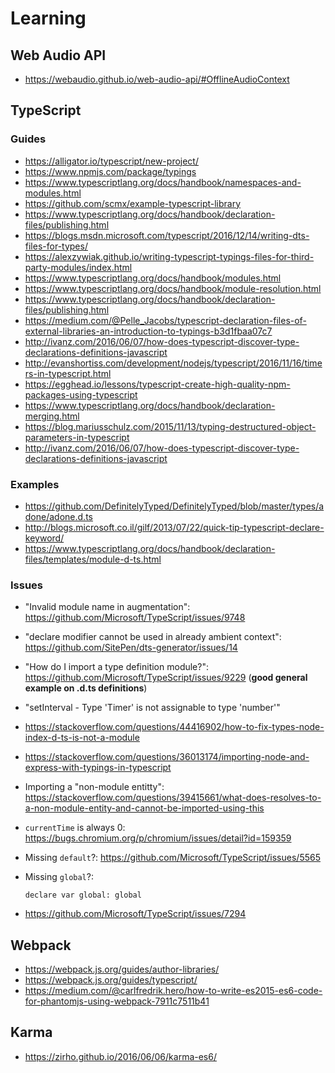 # Learning

## Web Audio API

- https://webaudio.github.io/web-audio-api/#OfflineAudioContext

## TypeScript

### Guides

- https://alligator.io/typescript/new-project/
- https://www.npmjs.com/package/typings
- https://www.typescriptlang.org/docs/handbook/namespaces-and-modules.html
- https://github.com/scmx/example-typescript-library
- https://www.typescriptlang.org/docs/handbook/declaration-files/publishing.html
- https://blogs.msdn.microsoft.com/typescript/2016/12/14/writing-dts-files-for-types/
- https://alexzywiak.github.io/writing-typescript-typings-files-for-third-party-modules/index.html
- https://www.typescriptlang.org/docs/handbook/modules.html
- https://www.typescriptlang.org/docs/handbook/module-resolution.html
- https://www.typescriptlang.org/docs/handbook/declaration-files/publishing.html
- https://medium.com/@Pelle_Jacobs/typescript-declaration-files-of-external-libraries-an-introduction-to-typings-b3d1fbaa07c7
- http://ivanz.com/2016/06/07/how-does-typescript-discover-type-declarations-definitions-javascript
- http://evanshortiss.com/development/nodejs/typescript/2016/11/16/timers-in-typescript.html
- https://egghead.io/lessons/typescript-create-high-quality-npm-packages-using-typescript
- https://www.typescriptlang.org/docs/handbook/declaration-merging.html
- https://blog.mariusschulz.com/2015/11/13/typing-destructured-object-parameters-in-typescript
- http://ivanz.com/2016/06/07/how-does-typescript-discover-type-declarations-definitions-javascript

### Examples

- https://github.com/DefinitelyTyped/DefinitelyTyped/blob/master/types/adone/adone.d.ts
- http://blogs.microsoft.co.il/gilf/2013/07/22/quick-tip-typescript-declare-keyword/
- https://www.typescriptlang.org/docs/handbook/declaration-files/templates/module-d-ts.html

### Issues

- "Invalid module name in augmentation": https://github.com/Microsoft/TypeScript/issues/9748
- "declare modifier cannot be used in already ambient context": https://github.com/SitePen/dts-generator/issues/14
- "How do I import a type definition module?": https://github.com/Microsoft/TypeScript/issues/9229 (**good general example on .d.ts definitions**)
- "setInterval - Type 'Timer' is not assignable to type 'number'"
- https://stackoverflow.com/questions/44416902/how-to-fix-types-node-index-d-ts-is-not-a-module
- https://stackoverflow.com/questions/36013174/importing-node-and-express-with-typings-in-typescript
- Importing a "non-module entitty": https://stackoverflow.com/questions/39415661/what-does-resolves-to-a-non-module-entity-and-cannot-be-imported-using-this
- `currentTime` is always 0: https://bugs.chromium.org/p/chromium/issues/detail?id=159359
- Missing `default`?: https://github.com/Microsoft/TypeScript/issues/5565
- Missing `global`?:

  ```
  declare var global: global
  ```
- https://github.com/Microsoft/TypeScript/issues/7294

## Webpack

- https://webpack.js.org/guides/author-libraries/
- https://webpack.js.org/guides/typescript/
- https://medium.com/@carlfredrik.hero/how-to-write-es2015-es6-code-for-phantomjs-using-webpack-7911c7511b41

## Karma

- https://zirho.github.io/2016/06/06/karma-es6/
